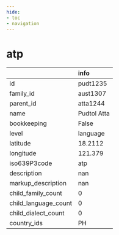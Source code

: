 ```yaml
---
hide:
- toc
- navigation
---
```

# atp
|                      | info        |
|:---------------------|:------------|
| id                   | pudt1235    |
| family_id            | aust1307    |
| parent_id            | atta1244    |
| name                 | Pudtol Atta |
| bookkeeping          | False       |
| level                | language    |
| latitude             | 18.2112     |
| longitude            | 121.379     |
| iso639P3code         | atp         |
| description          | nan         |
| markup_description   | nan         |
| child_family_count   | 0           |
| child_language_count | 0           |
| child_dialect_count  | 0           |
| country_ids          | PH          |